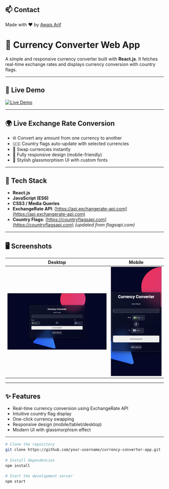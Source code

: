 ## 📫 Contact

Made with ❤️ by [Awais Arif](mailto:awaisariff004@gmail.com)
# 💱 Currency Converter Web App

A simple and responsive currency converter built with **React.js**. It fetches real-time exchange rates and displays currency conversion with country flags.

---

## 🚀 Live Demo
[![Live Demo](https://img.shields.io/badge/Live%20Demo-Visit%20Now-brightgreen?style=for-the-badge)](https://currencyconverter-app0398.netlify.app/)


---
## 🌍 Live Exchange Rate Conversion

- 🌐 Convert any amount from one currency to another
- 🇺🇸 Country flags auto-update with selected currencies
- 🔄 Swap currencies instantly
- 📱 Fully responsive design (mobile-friendly)
- 🎨 Stylish glassmorphism UI with custom fonts

---

## 🚀 Tech Stack

- **React.js**
- **JavaScript (ES6)**
- **CSS3 / Media Queries**
- **ExchangeRate API**: [https://api.exchangerate-api.com](https://api.exchangerate-api.com)
- **Country Flags**: [https://countryflagsapi.com](https://countryflagsapi.com) *(updated from flagsapi.com)*

---

## 🖥️ Screenshots

| Desktop | Mobile |
|--------|--------|
| ![Desktop View](./public/Desktopview.png) | ![Mobile View](./public/Mobileview.png) |

---
## ✨ Features

- Real-time currency conversion using ExchangeRate API
- Intuitive country flag display
- One-click currency swapping
- Responsive design (mobile/tablet/desktop)
- Modern UI with glassmorphism effect

---


```bash
# Clone the repository
git clone https://github.com/your-username/currency-converter-app.git

# Install dependencies
npm install

# Start the development server
npm start
